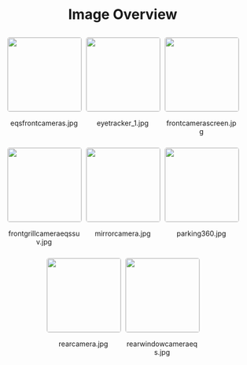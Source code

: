<h1 style ="text-align: center;"> Image Overview </h1>
<div style="display: flex;
flex-wrap: wrap;
gap: 10px;
justify-content: center;
padding: 10px;" >
<div style="flex: 1 1 calc(33.333% - 20px); /* Three images per row on large screens */
        max-width: 150px;
        text-align: center;" >
<img src="https://media.evkx.net/multimedia/technology/sensorsandcameras/cameras/eqsfrontcameras_xst.jpg" style="width: 150px;
height: auto;
border: 1px solid #ddd;
border-radius: 5px;
  ">
<p>eqsfrontcameras.jpg</p>
</div>
<div style="flex: 1 1 calc(33.333% - 20px); /* Three images per row on large screens */
        max-width: 150px;
        text-align: center;" >
<img src="https://media.evkx.net/multimedia/technology/sensorsandcameras/cameras/eyetracker_1_xst.jpg" style="width: 150px;
height: auto;
border: 1px solid #ddd;
border-radius: 5px;
  ">
<p>eyetracker_1.jpg</p>
</div>
<div style="flex: 1 1 calc(33.333% - 20px); /* Three images per row on large screens */
        max-width: 150px;
        text-align: center;" >
<img src="https://media.evkx.net/multimedia/technology/sensorsandcameras/cameras/frontcamerascreen_xst.jpg" style="width: 150px;
height: auto;
border: 1px solid #ddd;
border-radius: 5px;
  ">
<p>frontcamerascreen.jpg</p>
</div>
<div style="flex: 1 1 calc(33.333% - 20px); /* Three images per row on large screens */
        max-width: 150px;
        text-align: center;" >
<img src="https://media.evkx.net/multimedia/technology/sensorsandcameras/cameras/frontgrillcameraeqssuv_xst.jpg" style="width: 150px;
height: auto;
border: 1px solid #ddd;
border-radius: 5px;
  ">
<p>frontgrillcameraeqssuv.jpg</p>
</div>
<div style="flex: 1 1 calc(33.333% - 20px); /* Three images per row on large screens */
        max-width: 150px;
        text-align: center;" >
<img src="https://media.evkx.net/multimedia/technology/sensorsandcameras/cameras/mirrorcamera_xst.jpg" style="width: 150px;
height: auto;
border: 1px solid #ddd;
border-radius: 5px;
  ">
<p>mirrorcamera.jpg</p>
</div>
<div style="flex: 1 1 calc(33.333% - 20px); /* Three images per row on large screens */
        max-width: 150px;
        text-align: center;" >
<img src="https://media.evkx.net/multimedia/technology/sensorsandcameras/cameras/parking360_xst.jpg" style="width: 150px;
height: auto;
border: 1px solid #ddd;
border-radius: 5px;
  ">
<p>parking360.jpg</p>
</div>
<div style="flex: 1 1 calc(33.333% - 20px); /* Three images per row on large screens */
        max-width: 150px;
        text-align: center;" >
<img src="https://media.evkx.net/multimedia/technology/sensorsandcameras/cameras/rearcamera_xst.jpg" style="width: 150px;
height: auto;
border: 1px solid #ddd;
border-radius: 5px;
  ">
<p>rearcamera.jpg</p>
</div>
<div style="flex: 1 1 calc(33.333% - 20px); /* Three images per row on large screens */
        max-width: 150px;
        text-align: center;" >
<img src="https://media.evkx.net/multimedia/technology/sensorsandcameras/cameras/rearwindowcameraeqs_xst.jpg" style="width: 150px;
height: auto;
border: 1px solid #ddd;
border-radius: 5px;
  ">
<p>rearwindowcameraeqs.jpg</p>
</div>
</div>
